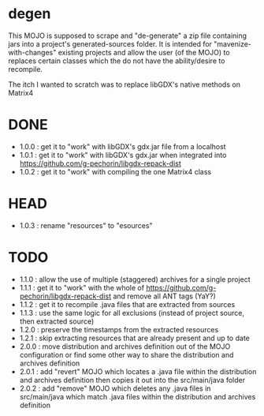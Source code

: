 degen
=====

This MOJO is supposed to scrape and "de-generate" a zip file containing jars into a project's generated-sources folder.
It is intended for "mavenize-with-changes" existing projects and allow the user (of the MOJO) to replaces certain classes which the do not have the ability/desire to recompile.

The itch I wanted to scratch was to replace libGDX's native methods on Matrix4

DONE
====
 * 1.0.0 : get it to "work" with libGDX's gdx.jar file from a localhost
 * 1.0.1 : get it to "work" with libGDX's gdx.jar when integrated into https://github.com/g-pechorin/libgdx-repack-dist
 * 1.0.2 : get it to "work" with compiling the one Matrix4 class

HEAD
====
 * 1.0.3 : rename "resources" to "esources"

TODO
====
 * 1.1.0 : allow the use of multiple (staggered) archives for a single project
 * 1.1.1 : get it to "work" with the whole of https://github.com/g-pechorin/libgdx-repack-dist and remove all ANT tags (YaY?)
 * 1.1.2 : get it to recompile .java files that are extracted from sources
 * 1.1.3 : use the same logic for all exclusions (instead of project source, then extracted source)
 * 1.2.0 : preserve the timestamps from the extracted resources
 * 1.2.1 : skip extracting resources that are already present and up to date
 * 2.0.0 : move distribution and archives definition out of the MOJO configuration or find some other way to share the distribution and archives definition
 * 2.0.1 : add "revert" MOJO which locates a .java file within the distribution and archives definition then copies it out into the src/main/java folder
 * 2.0.2 : add "remove" MOJO which deletes any .java files in src/main/java which match .java files within the distribution and archives definition